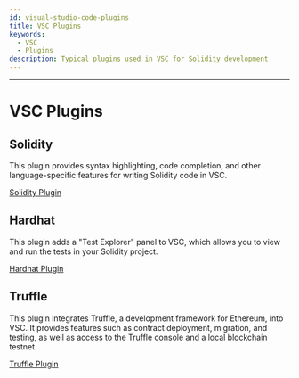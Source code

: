```yaml
---
id: visual-studio-code-plugins
title: VSC Plugins
keywords:
  - VSC
  - Plugins
description: Typical plugins used in VSC for Solidity development
---
```


---

<!-- markdownlint-disable MD025 MD013 -->

# VSC Plugins

## Solidity

This plugin provides syntax highlighting, code completion, and other language-specific features for writing Solidity code in VSC.

[Solidity Plugin](https://marketplace.visualstudio.com/items?itemName=JuanBlanco.solidity)

## Hardhat

This plugin adds a "Test Explorer" panel to VSC, which allows you to view and run the tests in your Solidity project.

[Hardhat Plugin](https://marketplace.visualstudio.com/items?itemName=NomicFoundation.hardhat-solidity)

## Truffle

This plugin integrates Truffle, a development framework for Ethereum, into VSC. It provides features such as contract deployment, migration, and
testing, as well as access to the Truffle console and a local blockchain testnet.

[Truffle Plugin](https://marketplace.visualstudio.com/items?itemName=trufflesuite-csi.truffle-vscode)
